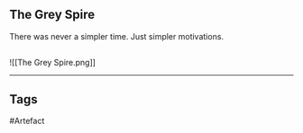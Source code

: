 ## The Grey Spire
There was never a simpler time.
Just simpler motivations.
## 
![[The Grey Spire.png]]

---
## Tags
#Artefact